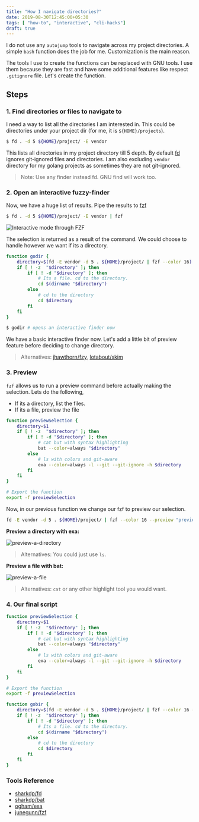 ```yaml
---
title: "How I navigate directories?"
date: 2019-08-30T12:45:00+05:30
tags: [ "how-to", "interactive", "cli-hacks"]
draft: true
---
```


I do not use any `autojump` tools to navigate across my project directories. A simple `bash` function does the job for me. Customization is the main reason.

The tools I use to create the functions can be replaced with GNU tools. I use them because they are fast and have some additional features like respect `.gitignore` file. Let's create the function.

## Steps

### 1. Find directories or files to navigate to 

I need a way to list all the directories I am interested in. This could be directories under your project dir (for me, it is `${HOME}/projects`).

```bash
$ fd . -d 5 ${HOME}/project/ -E vendor
```

This lists all directories in my project directory till 5 depth. By default [fd](https://github.com/sharkdp/fd) ignores git-ignored files and directories. I am also excluding `vendor` directory for my golang projects as sometimes they are not git-ignored. 

> Note: Use any finder instead fd. GNU find will work too.

### 2. Open an interactive fuzzy-finder

Now, we have a huge list of results. Pipe the results to [fzf](https://github.com/junegunn/fzf)

```bash
$ fd . -d 5 ${HOME}/project/ -E vendor | fzf
```

![Interactive mode through FZF](/directory-navigation/image-1.png)

The selection is returned as a result of the command. We could choose to handle however we want if its a directory.

```bash
function godir {
    directory=$(fd -E vendor -d 5 . ${HOME}/project/ | fzf --color 16)
    if [ ! -z  "$directory" ]; then
        if [ ! -d "$directory" ]; then
            # Its a file. cd to the directory.
            cd $(dirname "$directory")
        else
            # cd to the directory
            cd $directory
        fi
    fi
}

$ godir # opens an interactive finder now
```

We have a basic interactive finder now. Let's add a little bit of preview feature before deciding to change directory.

> Alternatives: [jhawthorn/fzy](https://github.com/jhawthorn/fzy), [lotabout/skim](https://github.com/lotabout/skim)

### 3. Preview

`fzf` allows us to run a preview command before actually making the selection. Lets do the following,

- If its a directory, list the files.
- If its a file, preview the file

```bash
function previewSelection {
    directory=$1
    if [ ! -z  "$directory" ]; then
        if [ ! -d "$directory" ]; then
            # cat but with syntax highlighting
            bat --color=always "$directory"
        else
            # ls with colors and git-aware
            exa --color=always -l --git --git-ignore -h $directory
        fi
    fi
}

# Export the function
export -f previewSelection
```

Now, in our previous function we change our fzf to preview our selection.

```bash
fd -E vendor -d 5 . ${HOME}/project/ | fzf --color 16 --preview "previewSelection {}"
```

**Preview a directory with exa:**

![preview-a-directory](/directory-navigation/image-2.png)

> Alternatives: You could just use `ls`.

**Preview a file with bat:**

![preview-a-file](/directory-navigation/image-3.png)

> Alternatives: `cat` or any other highlight tool you would want.

### 4. Our final script

```bash
function previewSelection {
    directory=$1
    if [ ! -z  "$directory" ]; then
        if [ ! -d "$directory" ]; then
            # cat but with syntax highlighting
            bat --color=always "$directory"
        else
            # ls with colors and git-aware
            exa --color=always -l --git --git-ignore -h $directory
        fi
    fi
}

# Export the function
export -f previewSelection

function gobir {
    directory=$(fd -E vendor -d 5 . ${HOME}/project/ | fzf --color 16 --preview "previewSelection {}" )
    if [ ! -z  "$directory" ]; then
        if [ ! -d "$directory" ]; then
            # Its a file. cd to the directory.
            cd $(dirname "$directory")
        else
            # cd to the directory
            cd $directory
        fi
    fi
}
```

### Tools Reference

- [sharkdp/fd](https://github.com/sharkdp/fd)
- [sharkdp/bat](https://github.com/sharkdp/bat)
- [ogham/exa](https://github.com/ogham/exa)
- [junegunn/fzf](https://github.com/junegunn/fzf)